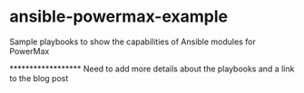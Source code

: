# ansible-powermax-example
Sample playbooks to show the capabilities of Ansible modules for PowerMax

****************** Need to add more details about the playbooks and a link to the blog post
